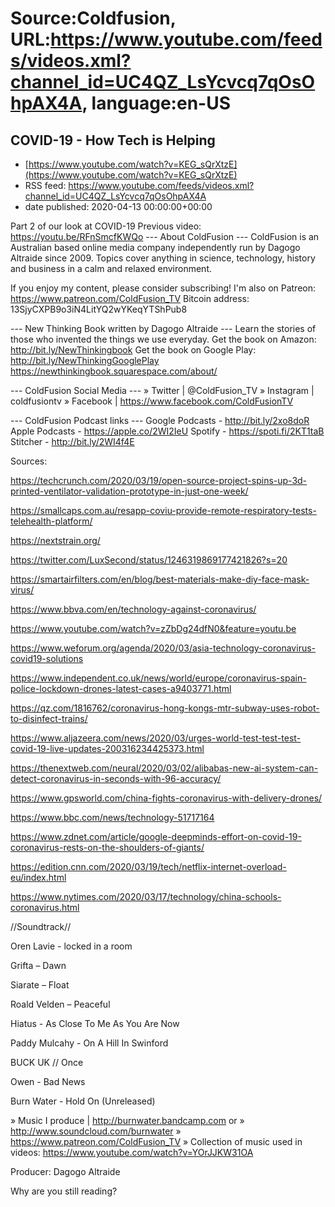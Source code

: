 # Source:Coldfusion, URL:https://www.youtube.com/feeds/videos.xml?channel_id=UC4QZ_LsYcvcq7qOsOhpAX4A, language:en-US

## COVID-19 - How Tech is Helping
 - [https://www.youtube.com/watch?v=KEG_sQrXtzE](https://www.youtube.com/watch?v=KEG_sQrXtzE)
 - RSS feed: https://www.youtube.com/feeds/videos.xml?channel_id=UC4QZ_LsYcvcq7qOsOhpAX4A
 - date published: 2020-04-13 00:00:00+00:00

Part 2 of our look at COVID-19
Previous video: https://youtu.be/RFnSmcfKWQo
--- About ColdFusion ---
ColdFusion is an Australian based online media company independently run by Dagogo Altraide since 2009. Topics cover anything in science, technology, history and business in a calm and relaxed environment. 

If you enjoy my content, please consider subscribing!
I'm also on Patreon: https://www.patreon.com/ColdFusion_TV
Bitcoin address: 13SjyCXPB9o3iN4LitYQ2wYKeqYTShPub8

--- New Thinking Book written by Dagogo Altraide ---
Learn the stories of those who invented the things we use everyday.
Get the book on Amazon: http://bit.ly/NewThinkingbook
Get the book on Google Play: http://bit.ly/NewThinkingGooglePlay
https://newthinkingbook.squarespace.com/about/

--- ColdFusion Social Media ---
» Twitter | @ColdFusion_TV
» Instagram | coldfusiontv
» Facebook | https://www.facebook.com/ColdFusionTV

--- ColdFusion Podcast links ---
Google Podcasts - http://bit.ly/2xo8doR
Apple Podcasts - https://apple.co/2WI2IeU
Spotify - https://spoti.fi/2KT1taB
Stitcher - http://bit.ly/2WI4f4E

Sources:

 https://techcrunch.com/2020/03/19/open-source-project-spins-up-3d-printed-ventilator-validation-prototype-in-just-one-week/

https://smallcaps.com.au/resapp-coviu-provide-remote-respiratory-tests-telehealth-platform/

https://nextstrain.org/

https://twitter.com/LuxSecond/status/1246319869177421826?s=20

https://smartairfilters.com/en/blog/best-materials-make-diy-face-mask-virus/

https://www.bbva.com/en/technology-against-coronavirus/

https://www.youtube.com/watch?v=zZbDg24dfN0&feature=youtu.be

https://www.weforum.org/agenda/2020/03/asia-technology-coronavirus-covid19-solutions

https://www.independent.co.uk/news/world/europe/coronavirus-spain-police-lockdown-drones-latest-cases-a9403771.html

https://qz.com/1816762/coronavirus-hong-kongs-mtr-subway-uses-robot-to-disinfect-trains/

https://www.aljazeera.com/news/2020/03/urges-world-test-test-test-covid-19-live-updates-200316234425373.html

https://thenextweb.com/neural/2020/03/02/alibabas-new-ai-system-can-detect-coronavirus-in-seconds-with-96-accuracy/

https://www.gpsworld.com/china-fights-coronavirus-with-delivery-drones/

https://www.bbc.com/news/technology-51717164

https://www.zdnet.com/article/google-deepminds-effort-on-covid-19-coronavirus-rests-on-the-shoulders-of-giants/

https://edition.cnn.com/2020/03/19/tech/netflix-internet-overload-eu/index.html

https://www.nytimes.com/2020/03/17/technology/china-schools-coronavirus.html


//Soundtrack//

Oren Lavie - locked in a room

Grifta – Dawn

Siarate – Float

Roald Velden – Peaceful

Hiatus - As Close To Me As You Are Now

Paddy Mulcahy - On A Hill In Swinford

BUCK UK // Once

Owen - Bad News

Burn Water - Hold On (Unreleased) 

» Music I produce | http://burnwater.bandcamp.com or 
» http://www.soundcloud.com/burnwater
» https://www.patreon.com/ColdFusion_TV
» Collection of music used in videos: https://www.youtube.com/watch?v=YOrJJKW31OA

Producer: Dagogo Altraide

Why are you still reading?


